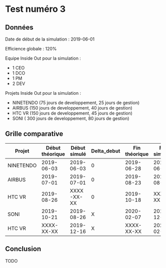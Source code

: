 # Test numéro 3

## Données

Date de début de la simulation : 2019-06-01

Efficience globale : 120%

Equipe Inside Out pour la simulation :
* 1 CEO
* 1 DCO
* 1 PM
* 2 DEV

Projets Inside Out pour la simulation :
* NINETENDO (75 jours de developpement, 25 jours de gestion)
* AIRBUS (150 jours de developpement, 40 jours de gestion)
* HTC VR (150 jours de developpement, 45 jours de gestion)
* SONI ( 300 jours de developpement, 80 jours de gestion)

## Grille comparative

| Projet | Début théorique | Début simulé | Delta_debut | Fin théorique | Fin simulée | Delta_fin | Delta |
|---|---|---|---|---|---|---|---|
| NINETENDO | 2019-06-03 | 2019-06-03 | 0 | 2019-06-28 | 2019-06-28 | 0 | 0 |
| AIRBUS    | 2019-07-01 | 2019-07-01 | 0 | 2019-08-23 | 2019-08-23 | 0 | 0 |
| HTC VR    | 2019-08-26 | XXXX-XX-XX | 0 | 2019-10-18 | XXXX-XX-XX | 0 | 0 |
| SONI      | 2019-10-21 | 2019-08-26 | X | 2020-02-07 | 2019-12-13 | X | X |
| HTC VR    | XXXX-XX-XX | 2019-12-16 | X | XXXX-XX-XX | 2020-02-07 | X | X |

## Conclusion
 TODO
